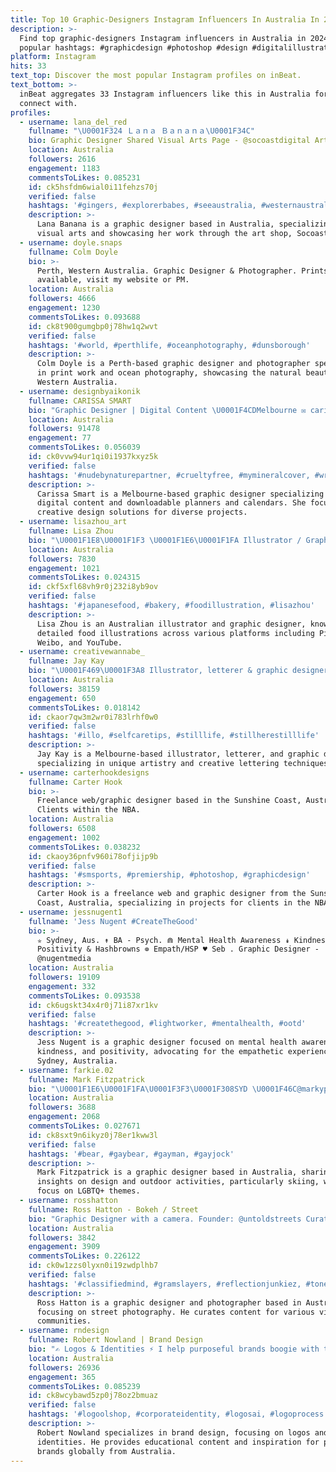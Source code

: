 ```yaml
---
title: Top 10 Graphic-Designers Instagram Influencers In Australia In 2024
description: >-
  Find top graphic-designers Instagram influencers in Australia in 2024. Most
  popular hashtags: #graphicdesign #photoshop #design #digitalillustration.
platform: Instagram
hits: 33
text_top: Discover the most popular Instagram profiles on inBeat.
text_bottom: >-
  inBeat aggregates 33 Instagram influencers like this in Australia for you to
  connect with.
profiles:
  - username: lana_del_red
    fullname: "\U0001F324 Ｌａｎａ Ｂａｎａｎａ\U0001F34C"
    bio: Graphic Designer Shared Visual Arts Page - @socoastdigital Art Shop ⤵️
    location: Australia
    followers: 2616
    engagement: 1183
    commentsToLikes: 0.085231
    id: ck5hsfdm6wial0i11fehzs70j
    verified: false
    hashtags: '#gingers, #explorerbabes, #seeaustralia, #westernaustralia'
    description: >-
      Lana Banana is a graphic designer based in Australia, specializing in
      visual arts and showcasing her work through the art shop, Socoast Digital.
  - username: doyle.snaps
    fullname: Colm Doyle
    bio: >-
      Perth, Western Australia. Graphic Designer & Photographer. Prints
      available, visit my website or PM.
    location: Australia
    followers: 4666
    engagement: 1230
    commentsToLikes: 0.093688
    id: ck8t900gumgbp0j78hw1q2wvt
    verified: false
    hashtags: '#world, #perthlife, #oceanphotography, #dunsborough'
    description: >-
      Colm Doyle is a Perth-based graphic designer and photographer specializing
      in print work and ocean photography, showcasing the natural beauty of
      Western Australia.
  - username: designbyaikonik
    fullname: CARISSA SMART
    bio: "Graphic Designer | Digital Content \U0001F4CDMelbourne ✉️ carissa@designbyaikonik.com.au \U0001F447\U0001F3FC 50% off All Downloadable Planners/Calendars Use Code: AIKONIK50"
    location: Australia
    followers: 91478
    engagement: 77
    commentsToLikes: 0.056039
    id: ck0vvw94ur1qi0i1937kxyz5k
    verified: false
    hashtags: '#nudebynaturepartner, #crueltyfree, #mymineralcover, #writetocreate'
    description: >-
      Carissa Smart is a Melbourne-based graphic designer specializing in
      digital content and downloadable planners and calendars. She focuses on
      creative design solutions for diverse projects.
  - username: lisazhou_art
    fullname: Lisa Zhou
    bio: "\U0001F1E8\U0001F1F3 \U0001F1E6\U0001F1FA Illustrator / Graphic Designer Pixiv 微博 小红书 绿洲 Bilibili 抖音 Youtube \U0001F449\U0001F3FE LisaZhou_Art"
    location: Australia
    followers: 7830
    engagement: 1021
    commentsToLikes: 0.024315
    id: ckf5xfl68vh9r0j232i8yb9ov
    verified: false
    hashtags: '#japanesefood, #bakery, #foodillustration, #lisazhou'
    description: >-
      Lisa Zhou is an Australian illustrator and graphic designer, known for her
      detailed food illustrations across various platforms including Pixiv,
      Weibo, and YouTube.
  - username: creativewannabe_
    fullname: Jay Kay
    bio: "\U0001F469‍\U0001F3A8 Illustrator, letterer & graphic designer \U0001F447 Shop goodies \U0001F3E1 Melbourne Australia"
    location: Australia
    followers: 38159
    engagement: 650
    commentsToLikes: 0.018142
    id: ckaor7qw3m2wr0i783lrhf0w0
    verified: false
    hashtags: '#illo, #selfcaretips, #stilllife, #stillherestilllife'
    description: >-
      Jay Kay is a Melbourne-based illustrator, letterer, and graphic designer,
      specializing in unique artistry and creative lettering techniques.
  - username: carterhookdesigns
    fullname: Carter Hook
    bio: >-
      Freelance web/graphic designer based in the Sunshine Coast, Australia.
      Clients within the NBA.
    location: Australia
    followers: 6508
    engagement: 1002
    commentsToLikes: 0.038232
    id: ckaoy36pnfv960i78ofjijp9b
    verified: false
    hashtags: '#smsports, #premiership, #photoshop, #graphicdesign'
    description: >-
      Carter Hook is a freelance web and graphic designer from the Sunshine
      Coast, Australia, specializing in projects for clients in the NBA.
  - username: jessnugent1
    fullname: 'Jess Nugent #CreateTheGood'
    bio: >-
      ✮ Sydney, Aus. ↟ BA - Psych. ⋒ Mental Health Awareness ↡ Kindness,
      Positivity & Hashbrowns ⊚ Empath/HSP ♥ Seb . Graphic Designer -
      @nugentmedia
    location: Australia
    followers: 19109
    engagement: 332
    commentsToLikes: 0.093538
    id: ck6ugskt34x4r0j71i87xr1kv
    verified: false
    hashtags: '#createthegood, #lightworker, #mentalhealth, #ootd'
    description: >-
      Jess Nugent is a graphic designer focused on mental health awareness,
      kindness, and positivity, advocating for the empathetic experience from
      Sydney, Australia.
  - username: farkie.02
    fullname: Mark Fitzpatrick
    bio: "\U0001F1E6\U0001F1FA\U0001F3F3️‍\U0001F308SYD \U0001F46C@markypenny ✍\U0001F3FC graphic designer ⛷ two plank wanker"
    location: Australia
    followers: 3688
    engagement: 2068
    commentsToLikes: 0.027671
    id: ck8sxt9n6ikyz0j78er1kww3l
    verified: false
    hashtags: '#bear, #gaybear, #gayman, #gayjock'
    description: >-
      Mark Fitzpatrick is a graphic designer based in Australia, sharing
      insights on design and outdoor activities, particularly skiing, with a
      focus on LGBTQ+ themes.
  - username: rosshatton
    fullname: Ross Hatton - Bokeh / Street
    bio: "Graphic Designer with a camera. Founder: @untoldstreets Curator: @depthobsessed @do.ports \U0001F4CDPerth, Australia \U0001F436 @mydogrj"
    location: Australia
    followers: 3842
    engagement: 3909
    commentsToLikes: 0.226122
    id: ck0w1zzs0lyxn0i19zwdplhb7
    verified: false
    hashtags: '#classifiedmind, #gramslayers, #reflectionjunkiez, #toneception'
    description: >-
      Ross Hatton is a graphic designer and photographer based in Australia,
      focusing on street photography. He curates content for various visual art
      communities.
  - username: rndesign
    fullname: Robert Nowland | Brand Design
    bio: "✍️ Logos & Identities ⚡ I help purposeful brands boogie with the best \U0001F4D6 Teaching & inspiring \U0001F1E6\U0001F1FA Aussie available globally \U0001F4E9 DM/emails open \U0001F447 Discover"
    location: Australia
    followers: 26936
    engagement: 365
    commentsToLikes: 0.085239
    id: ck8wcybawd5zp0j78oz2bmuaz
    verified: false
    hashtags: '#logoolshop, #corporateidentity, #logosai, #logoprocess'
    description: >-
      Robert Nowland specializes in brand design, focusing on logos and
      identities. He provides educational content and inspiration for purposeful
      brands globally from Australia.
---
```


